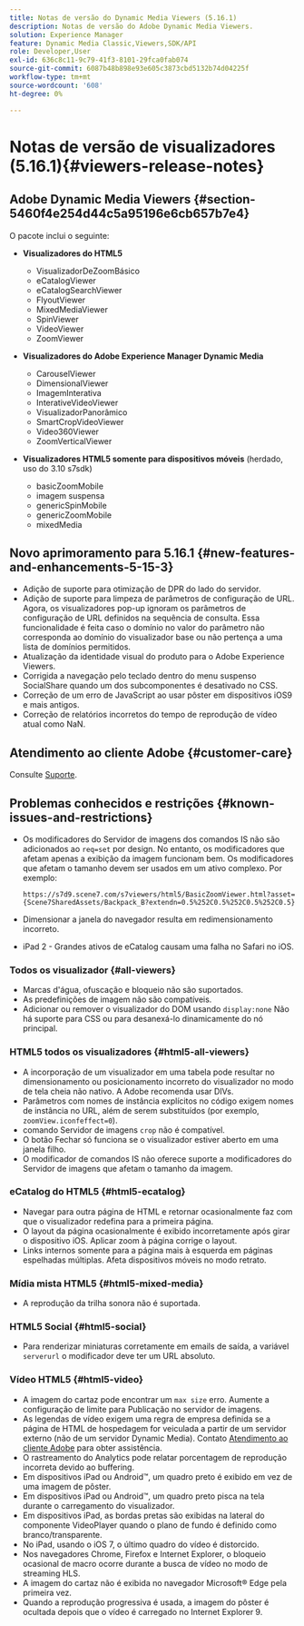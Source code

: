 ```yaml
---
title: Notas de versão do Dynamic Media Viewers (5.16.1)
description: Notas de versão do Adobe Dynamic Media Viewers.
solution: Experience Manager
feature: Dynamic Media Classic,Viewers,SDK/API
role: Developer,User
exl-id: 636c8c11-9c79-41f3-8101-29fca0fab074
source-git-commit: 6087b48b898e93e605c3873cbd5132b74d04225f
workflow-type: tm+mt
source-wordcount: '608'
ht-degree: 0%

---
```


# Notas de versão de visualizadores (5.16.1){#viewers-release-notes}

<!-- Updated April 06, 2021 for the 5.16.1 release-->

<!-- hide: yes
hidefromtoc: yes-->

<!-- robots: noindex
googlebot: noindex -->

## Adobe Dynamic Media Viewers {#section-5460f4e254d44c5a95196e6cb657b7e4}

O pacote inclui o seguinte:

* **Visualizadores do HTML5**

   * VisualizadorDeZoomBásico
   * eCatalogViewer
   * eCatalogSearchViewer
   * FlyoutViewer
   * MixedMediaViewer
   * SpinViewer
   * VideoViewer
   * ZoomViewer

* **Visualizadores do Adobe Experience Manager Dynamic Media**

   * CarouselViewer
   * DimensionalViewer
   * ImagemInterativa
   * InterativeVideoViewer
   * VisualizadorPanorâmico
   * SmartCropVideoViewer
   * Video360Viewer
   * ZoomVerticalViewer

* **Visualizadores HTML5 somente para dispositivos móveis** (herdado, uso do 3.10 s7sdk)

   * basicZoomMobile
   * imagem suspensa
   * genericSpinMobile
   * genericZoomMobile
   * mixedMedia

## Novo aprimoramento para 5.16.1 {#new-features-and-enhancements-5-15-3}

* Adição de suporte para otimização de DPR do lado do servidor.
* Adição de suporte para limpeza de parâmetros de configuração de URL. Agora, os visualizadores pop-up ignoram os parâmetros de configuração de URL definidos na sequência de consulta. Essa funcionalidade é feita caso o domínio no valor do parâmetro não corresponda ao domínio do visualizador base ou não pertença a uma lista de domínios permitidos.
* Atualização da identidade visual do produto para o Adobe Experience Viewers.
* Corrigida a navegação pelo teclado dentro do menu suspenso SocialShare quando um dos subcomponentes é desativado no CSS.
* Correção de um erro de JavaScript ao usar pôster em dispositivos iOS9 e mais antigos.
* Correção de relatórios incorretos do tempo de reprodução de vídeo atual como NaN.<!--  (CQ-4310148) -->

## Atendimento ao cliente Adobe {#customer-care}

Consulte [Suporte](https://experienceleague.adobe.com/docs/dynamic-media-classic/using/intro/support.html#intro).

## Problemas conhecidos e restrições {#known-issues-and-restrictions}

* Os modificadores do Servidor de imagens dos comandos IS não são adicionados ao `req=set` por design. No entanto, os modificadores que afetam apenas a exibição da imagem funcionam bem. Os modificadores que afetam o tamanho devem ser usados em um ativo complexo. Por exemplo:

   `https://s7d9.scene7.com/s7viewers/html5/BasicZoomViewer.html?asset= {Scene7SharedAssets/Backpack_B?extendn=0.5%252C0.5%252C0.5%252C0.5}`

* Dimensionar a janela do navegador resulta em redimensionamento incorreto.
* iPad 2 - Grandes ativos de eCatalog causam uma falha no Safari no iOS.

### Todos os visualizador {#all-viewers}

* Marcas d&#39;água, ofuscação e bloqueio não são suportados.
* As predefinições de imagem não são compatíveis.
* Adicionar ou remover o visualizador do DOM usando `display:none` Não há suporte para CSS ou para desanexá-lo dinamicamente do nó principal.

### HTML5 todos os visualizadores {#html5-all-viewers}

* A incorporação de um visualizador em uma tabela pode resultar no dimensionamento ou posicionamento incorreto do visualizador no modo de tela cheia não nativo. A Adobe recomenda usar DIVs.
* Parâmetros com nomes de instância explícitos no código exigem nomes de instância no URL, além de serem substituídos (por exemplo, `zoomView.iconfeffect=0`).
* comando Servidor de imagens `crop` não é compatível.
* O botão Fechar só funciona se o visualizador estiver aberto em uma janela filho.
* O modificador de comandos IS não oferece suporte a modificadores do Servidor de imagens que afetam o tamanho da imagem.

### eCatalog do HTML5 {#html5-ecatalog}

* Navegar para outra página de HTML e retornar ocasionalmente faz com que o visualizador redefina para a primeira página.
* O layout da página ocasionalmente é exibido incorretamente após girar o dispositivo iOS. Aplicar zoom à página corrige o layout.
* Links internos somente para a página mais à esquerda em páginas espelhadas múltiplas. Afeta dispositivos móveis no modo retrato.

### Mídia mista HTML5 {#html5-mixed-media}

* A reprodução da trilha sonora não é suportada.

### HTML5 Social {#html5-social}

* Para renderizar miniaturas corretamente em emails de saída, a variável `serverurl` o modificador deve ter um URL absoluto.

### Vídeo HTML5 {#html5-video}

* A imagem do cartaz pode encontrar um `max size` erro. Aumente a configuração de limite para Publicação no servidor de imagens.
* As legendas de vídeo exigem uma regra de empresa definida se a página de HTML de hospedagem for veiculada a partir de um servidor externo (não de um servidor Dynamic Media). Contato [Atendimento ao cliente Adobe](https://experienceleague.adobe.com/docs/dynamic-media-classic/using/intro/support.html#intro) para obter assistência.
* O rastreamento do Analytics pode relatar porcentagem de reprodução incorreta devido ao buffering.
* Em dispositivos iPad ou Android™, um quadro preto é exibido em vez de uma imagem de pôster.
* Em dispositivos iPad ou Android™, um quadro preto pisca na tela durante o carregamento do visualizador.
* Em dispositivos iPad, as bordas pretas são exibidas na lateral do componente VideoPlayer quando o plano de fundo é definido como branco/transparente.
* No iPad, usando o iOS 7, o último quadro do vídeo é distorcido.
* Nos navegadores Chrome, Firefox e Internet Explorer, o bloqueio ocasional de macro ocorre durante a busca de vídeo no modo de streaming HLS.
* A imagem do cartaz não é exibida no navegador Microsoft® Edge pela primeira vez.
* Quando a reprodução progressiva é usada, a imagem do pôster é ocultada depois que o vídeo é carregado no Internet Explorer 9.
